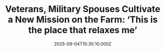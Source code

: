 ---
title: "Veterans, Military Spouses Cultivate a New Mission on the Farm: ‘This is the place that relaxes me’"
date: 2025-09-04T15:30:10.000Z
category: Human Kindness
externalLink: "https://www.goodnewsnetwork.org/veterans-military-spouses-cultivate-a-new-mission-on-the-farm-this-is-the-place-that-relaxes-me/"
image: ""
excerpt: "A Virginia farm is welcoming newly-retired military to come learn how to farm as a way of providing a fulfilling path back into civilian life. The Arcadia Center for Sustainable Food figured that veterans were perfectly cut out for farming, as the average vet is 45% more likely to start their own business, and aside […] The post Veterans, Military…"
---